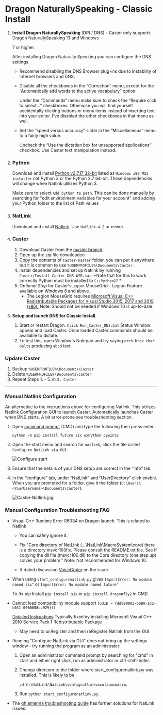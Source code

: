 # Dragon NaturallySpeaking - Classic Install

1. **Install Dragon NaturallySpeaking** (DPI / DNS) - Caster only supports Dragon NaturallySpeaking 13 and Windows 

   7 or higher.

   After installing Dragon Naturally Speaking you can configure the DNS settings.

   - Recommend disabling the DNS Browser plug-ins due to instability of Internet browsers and DNS.

   - Disable all the checkboxes in the “Correction” menu, except for the “Automatically add words to the active vocabulary” option.

     Under the “Commands” menu make sure to check the “Require click to select…” checkboxes. Otherwise you will find yourself accidentally clicking buttons or menu items instead of inserting text into your editor. I’ve disabled the other checkboxes in that menu as well.

   - Set the “speed versus accuracy” slider in the “Miscellaneous” menu to a fairly high value.
   
     Uncheck the “Use the dictation box for unsupported applications” checkbox. Use Caster text manipulation instead.
   
   
   
2. ### Python

   Download and install [Python v2.7.17 32-bit](https://www.python.org/downloads/release/python-2717/) listed as `Windows x86 MSI installer` not Python 3 or the Python 2.7 64-bit. These dependencies will change when Natlink utilizes Python 3.

   Make sure to select `Add python to path`. This can be done manually by searching for "edit environment variables for your account" and adding your Python folder to the list of Path values

   

3. ### NatLink

   Download and install [Natlink](https://sourceforge.net/projects/natlink/files/natlink/natlink4.2/). Use `Natlink-4.2` or newer.

   

4. ### Caster
   1. Download Caster from the [master branch](https://github.com/dictation-toolbox/Caster/archive/master.zip).
   2. Open up the zip file downloaded
   3. Copy the contents of `Caster-master` folder, you can put it anywhere but it is common to use `%USERPROFILE%\Documents\Caster`.
   4. Install dependencies and set up Natlink by running `Caster/Install_Caster_DNS-WSR.bat`. *Note that for this to work correctly Python must be installed to `C:/Python27` *
   5. *Optional Step* for Caster's`Legion` MouseGrid - Legion Feature available on Windows 8 and above.
      - The Legion MouseGrid requires [Microsoft Visual C++ Redistributable Packages for Visual Studio 2015, 2017 and 2019 (x86).](https://support.microsoft.com/en-nz/help/2977003/the-latest-supported-visual-c-downloads) Note: Should not be needed if Windows 10 is up-to-date.

   

5. **Setup and launch DNS for Classic Install.**

   1. Start or restart Dragon. `Click Run_Caster_DNS.bat` Status Window appear and load Caster.  Once loaded Caster commands should be available to dictate.
   2. To test this, open Window's Notepad and try saying `arch brov char delta` producing `abcd` text.

### Update Caster
  1. Backup `%USERPROFILE%\Documents\Caster`
  2. Delete `%USERPROFILE%\Documents\Caster`
  3. Repeat Steps 1. - 5. in `3. Caster`

------

### Manual Natlink Configuration 

An alternative to the instructions above for configuring Natlink. This utilizes Natlink Configuration GUI to launch Caster. Automatically launches Caster when DNS starts. A bit error-prone see troubleshooting section. 

1. Open [command prompt](https://www.wikihow.com/Open-the-Command-Prompt-in-Windows) (CMD) and type the following then press enter.

   `python -m pip install future six wxPython pywin32`

2. Open the start menu and search for `natlink`, click the file called `Configure NatLink via GUI`.

   ![Configure start](https://mathfly.org/images/configure_start.png)

3. Ensure that the details of your DNS setup are correct in the “info” tab.
4. In the “configure” tab, under “NatLink” and “UserDirectory” click enable. When you are prompted for a folder, give it the folder (`C:\Users\<YourUsername>\Documents\Caster`).

   ![Caster-Natlink.jpg](https://i.postimg.cc/d1jN4xcw/Caster-Natlink.jpg)


### Manual Configuration Troubleshooting FAQ

- Visual C++ Runtime Error R6034 on Dragon launch. This is related to Natlink

  - You can safely ignore it.

  - Fix "Core directory of NatLink (...\NatLink\MacroSystem\core) there is a directory msvcr100fix. Please consult the README.txt file. See if copying the dll file (msvcr100.dll) to the Core directory (one step up) solves your problem."  Note: Not recommended for Windows 10.
  - A dated discussion [VoiceCoder](https://groups.yahoo.com/neo/groups/VoiceCoder/conversations/topics/7925) on the issue.

- When using `start_configurenatlink.py` gives  `ImportError: No module named six"` or `ImportError: No module named future"`

  To fix pip Install  `pip install six` or `pip install dragonfly2` in CMD

- Cannot load compatibility module support `(GUID = {dd990001-bb89-1d2-b031-0060088dc929}))`

  [Detailed Instructions](https://qh.antenna.nl/unimacro/installation/problemswithinstallation.html) Typically fixed by installing Microsoft Visual C++ 2010 Service Pack 1 Redistributable Package

  - May need to unRegister and then reRegister Natlink from the GUI

- Running "Configure NatLink via GUI" does not bring up the settings window - try running the program as an administrator:

  1. Open an administrator command prompt by searching for "cmd" in start and either right click, run as administrator or ctrl-shift-enter.
  2. Change directory to the folder where start_configurenatlink.py was installed. This is likely to be 

     `cd C:\NatLink\NatLink\confignatlinkvocolaunimacro`.

  3. Run `python start_configurenatlink.py`.

- The [qh.antenna troubleshooting guide](https://qh.antenna.nl/unimacro/installation/problemswithinstallation.html) has further solutions for NatLink Issues.
